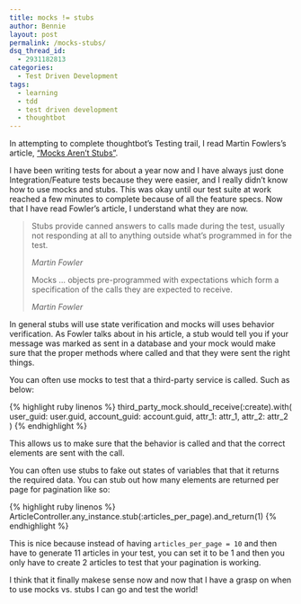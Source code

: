 ```yaml
---
title: mocks != stubs
author: Bennie
layout: post
permalink: /mocks-stubs/
dsq_thread_id:
  - 2931182813
categories:
  - Test Driven Development
tags:
  - learning
  - tdd
  - test driven development
  - thoughtbot
---
```

In attempting to complete thoughtbot’s Testing trail, I read Martin Fowlers’s article, [“Mocks Aren&#8217;t Stubs”](http://martinfowler.com/articles/mocksArentStubs.html).

I have been writing tests for about a year now and I have always just done Integration/Feature tests because they were easier, and I really didn&#8217;t know how to use mocks and stubs. This was okay until our test suite at work reached a few minutes to complete because of all the feature specs. Now that I have read Fowler&#8217;s article, I understand what they are now.

> Stubs provide canned answers to calls made during the test, usually not responding at all to anything outside what&#8217;s programmed in for the test.
>
> <cite>Martin Fowler</cite>
>
> Mocks &#8230; objects pre-programmed with expectations which form a specification of the calls they are expected to receive.
>
> <cite>Martin Fowler</cite>

In general stubs will use state verification and mocks will uses behavior verification. As Fowler talks about in his article, a stub would tell you if your message was marked as sent in a database and your mock would make sure that the proper methods where called and that they were sent the right things.

You can often use mocks to test that a third-party service is called. Such as below:

{% highlight ruby linenos %}
third_party_mock.should_receive(:create).with(
    user_guid: user.guid,
    account_guid: account.guid,
    attr_1: attr_1,
    attr_2: attr_2
)
{% endhighlight %}

This allows us to make sure that the behavior is called and that the correct elements are sent with the call.

You can often use stubs to fake out states of variables that that it returns the required data. You can stub out how many elements are returned per page for pagination like so:

{% highlight ruby linenos %}
ArticleController.any_instance.stub(:articles_per_page).and_return(1)
{% endhighlight %}

This is nice because instead of having `articles_per_page = 10` and then have to generate 11 articles in your test, you can set it to be 1 and then you only have to create 2 articles to test that your pagination is working.

I think that it finally makese sense now and now that I have a grasp on when to use mocks vs. stubs I can go and test the world!
